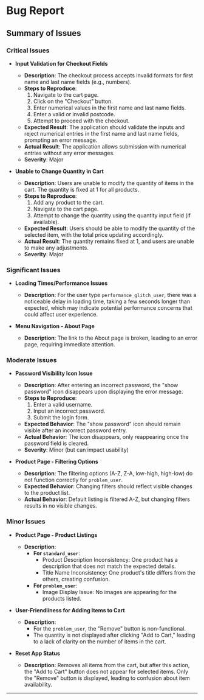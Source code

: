 # Bug Report

## Summary of Issues

### Critical Issues
- **Input Validation for Checkout Fields**
  - **Description**: The checkout process accepts invalid formats for first name and last name fields (e.g., numbers).
  - **Steps to Reproduce**:
    1. Navigate to the cart page.
    2. Click on the "Checkout" button.
    3. Enter numerical values in the first name and last name fields.
    4. Enter a valid or invalid postcode.
    5. Attempt to proceed with the checkout.
  - **Expected Result**: The application should validate the inputs and reject numerical entries in the first name and last name fields, prompting an error message.
  - **Actual Result**: The application allows submission with numerical entries without any error messages.
  - **Severity**: Major

- **Unable to Change Quantity in Cart**
  - **Description**: Users are unable to modify the quantity of items in the cart. The quantity is fixed at 1 for all products.
  - **Steps to Reproduce**:
    1. Add any product to the cart.
    2. Navigate to the cart page.
    3. Attempt to change the quantity using the quantity input field (if available).
  - **Expected Result**: Users should be able to modify the quantity of the selected item, with the total price updating accordingly.
  - **Actual Result**: The quantity remains fixed at 1, and users are unable to make any adjustments.
  - **Severity**: Major

### Significant Issues
- **Loading Times/Performance Issues**
  - **Description**: For the user type `performance_glitch_user`, there was a noticeable delay in loading time, taking a few seconds longer than expected, which may indicate potential performance concerns that could affect user experience.
  
- **Menu Navigation - About Page**
  - **Description**: The link to the About page is broken, leading to an error page, requiring immediate attention.

### Moderate Issues
- **Password Visibility Icon Issue**
  - **Description**: After entering an incorrect password, the "show password" icon disappears upon displaying the error message.
  - **Steps to Reproduce**:
    1. Enter a valid username.
    2. Input an incorrect password.
    3. Submit the login form.
  - **Expected Behavior**: The "show password" icon should remain visible after an incorrect password entry.
  - **Actual Behavior**: The icon disappears, only reappearing once the password field is cleared.
  - **Severity**: Minor (but can impact usability)

- **Product Page - Filtering Options**
  - **Description**: The filtering options (A-Z, Z-A, low-high, high-low) do not function correctly for `problem_user`.
  - **Expected Behavior**: Changing filters should reflect visible changes to the product list.
  - **Actual Behavior**: Default listing is filtered A-Z, but changing filters results in no visible changes.

### Minor Issues
- **Product Page - Product Listings**
  - **Description**:
    - **For `standard_user`**:
      - Product Description Inconsistency: One product has a description that does not match the expected details.
      - Title Name Inconsistency: One product's title differs from the others, creating confusion.
    - **For `problem_user`**:
      - Image Display Issue: No images are appearing for the products listed.
  
- **User-Friendliness for Adding Items to Cart**
  - **Description**: 
    - For the `problem_user`, the "Remove" button is non-functional.
    - The quantity is not displayed after clicking "Add to Cart," leading to a lack of clarity on the number of items in the cart.

- **Reset App Status**
  - **Description**: Removes all items from the cart, but after this action, the "Add to Cart" button does not appear for selected items. Only the "Remove" button is displayed, leading to confusion about item availability.

---


